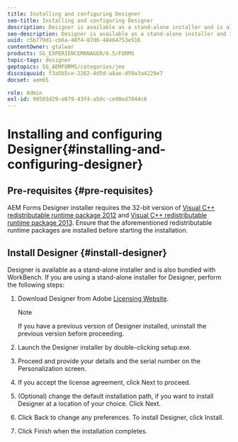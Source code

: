 ```yaml
---
title: Installing and configuring Designer
seo-title: Installing and configuring Designer
description: Designer is available as a stand-alone installer and is also bundled with Workbench. Learn how to install stand-alone Designer.  
seo-description: Designer is available as a stand-alone installer and is also bundled with Workbench. Learn how to install stand-alone Designer.  
uuid: c5b779d1-cb6a-48f4-87d6-48464753e516
contentOwner: gtalwar
products: SG_EXPERIENCEMANAGER/6.5/FORMS
topic-tags: designer
geptopics: SG_AEMFORMS/categories/jee
discoiquuid: f3a5b5ce-2262-4d5d-a8ae-d59a3a4229e7
docset: aem65

role: Admin
exl-id: 90503d29-e079-43f4-a5dc-ce90ed7844c6
---
```

# Installing and configuring Designer{#installing-and-configuring-designer}

## Pre-requisites {#pre-requisites}

AEM Forms Designer installer requires the 32-bit version of [Visual C++ redistributable runtime package 2012](https://support.microsoft.com/en-in/help/2977003/the-latest-supported-visual-c-downloads) and [Visual C++ redistributable runtime package 2013](https://support.microsoft.com/en-in/help/3179560/update-for-visual-c-2013-and-visual-c-redistributable-package). Ensure that the aforementioned redistributable runtime packages are installed before starting the installation.

## Install Designer {#install-designer}

Designer is available as a stand-alone installer and is also bundled with WorkBench. If you are using a stand-alone installer for Designer, perform the following steps:

1. Download Designer from Adobe [Licensing Website](https://licensing.adobe.com/).

   >[!NOTE]
   >
   >If you have a previous version of Designer installed, uninstall the previous version before proceeding.

1. Launch the Designer installer by double-clicking setup.exe.
1. Proceed and provide your details and the serial number on the Personalization screen.
1. If you accept the license agreement, click Next to proceed.
1. (Optional) change the default installation path, if you want to install Designer at a location of your choice. Click Next.
1. Click Back to change any preferences. To install Designer, click Install.
1. Click Finish when the installation completes.

